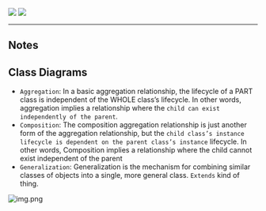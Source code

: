 ![](https://img.shields.io/static/v1?label=Author&message=Rohit+Chaudhari&color=339933&logo=Apache)
![](https://img.shields.io/static/v1?label=OOP&message=OOD&color=27AE60&logo=MongoDB)

----------------------------------------------------
Notes
----------------------------------------------------
Class Diagrams
----------------------------------------------------

- `Aggregation`: In a basic aggregation relationship, the lifecycle of a PART class is 
  independent of the WHOLE class’s lifecycle. In other words, aggregation implies a relationship where the `child can exist independently of the parent`.
- `Composition`: The composition aggregation relationship is just another form of the aggregation relationship, but the `child class’s instance lifecycle is dependent on the parent class’s instance` lifecycle. In other words, Composition implies a relationship where the child cannot exist independent of the parent  
- `Generalization`: Generalization is the mechanism for combining similar classes of objects into 
   a single, more general class. `Extends` kind of thing.
  
![img.png](img.png)
